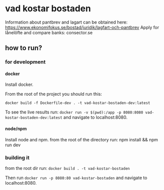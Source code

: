 # vad kostar bostaden

Information about pantbrev and lagart can be obtained here: https://www.ekonomifokus.se/bostad/juridik/lagfart-och-pantbrev
Apply for lånelöfte and compare banks: consector.se

## how to run?

### for development

#### docker

Install docker.

From the root of the project you should run this:

`docker build -f Dockerfile-dev . -t vad-kostar-bostaden-dev:latest`

To see the live results run:
`docker run -v $(pwd):/app -p 8080:8080 vad-kostar-bostaden-dev:latest`
and navigate to localhost:8080.

#### node/npm

Install node and npm.
from the root of the directory run: npm install && npm run dev

### building it

from the root dir run: `docker build . -t vad-kostar-bostaden`

Then run `docker run -p 8080:80 vad-kostar-bostaden` and navigate to localhost:8080.
